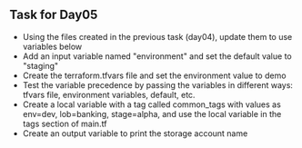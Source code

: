 ## Task for Day05

- Using the files created in the previous task (day04), update them to use variables below
- Add an input variable named "environment" and set the default value to "staging"
- Create the terraform.tfvars file and set the environment value to demo
- Test the variable precedence by passing the variables in different ways: tfvars file, environment variables, default, etc.
- Create a local variable with a tag called common_tags with values as env=dev, lob=banking, stage=alpha, and use the local variable in the tags section of main.tf
- Create an output variable to print the storage account name
